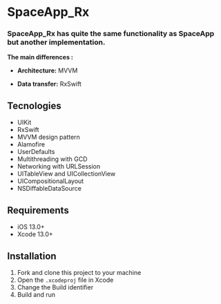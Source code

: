 # SpaceApp_Rx

### SpaceApp_Rx has quite the same functionality as SpaceApp but another implementation. ###

**The main differences :** 
 * **Architecture:** MVVM
 
 * **Data transfer:** RxSwift
 
## Tecnologies

* UIKit
* RxSwift
* MVVM design pattern
* Alamofire
* UserDefaults
* Multithreading with GCD
* Networking with URLSession
* UITableView and UICollectionView
* UICompositionalLayout
* NSDiffableDataSource

## Requirements
* iOS 13.0+
* Xcode 13.0+

## Installation
1. Fork and clone this project to your machine
2. Open the `.xcodeproj` file in Xcode
3. Change the Build identifier
4. Build and run
